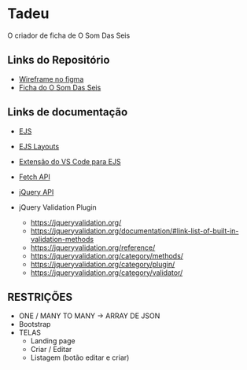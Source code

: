 # Tadeu
O criador de ficha de O Som Das Seis

## Links do Repositório
- [Wireframe no figma](https://www.figma.com/file/c1hoAExdDALvFZYbBjvWuT/Tadeu---Wireframe?node-id=14%3A161)
- [Ficha do O Som Das Seis](https://drive.google.com/file/d/1hPdeklvzXJe3Vy8kAPFZmQAi5ELmQADu/view)

## Links de documentação
- [EJS](https://ejs.co/)

- [EJS Layouts](https://www.npmjs.com/package/express-ejs-layouts)

- [Extensão do VS Code para EJS](https://marketplace.visualstudio.com/items?itemName=DigitalBrainstem.javascript-ejs-support)

- [Fetch API](https://developer.mozilla.org/en-US/docs/Web/API/Fetch_API/Using_Fetch)

- [jQuery API](https://api.jquery.com/)


- jQuery Validation Plugin
	- https://jqueryvalidation.org/
	- https://jqueryvalidation.org/documentation/#link-list-of-built-in-validation-methods
	- https://jqueryvalidation.org/reference/
	- https://jqueryvalidation.org/category/methods/
	- https://jqueryvalidation.org/category/plugin/
	- https://jqueryvalidation.org/category/validator/

## RESTRIÇÕES
- ONE / MANY TO MANY -> ARRAY DE JSON
- Bootstrap
- TELAS
	- Landing page
	- Criar / Editar
	- Listagem (botão editar e criar)
